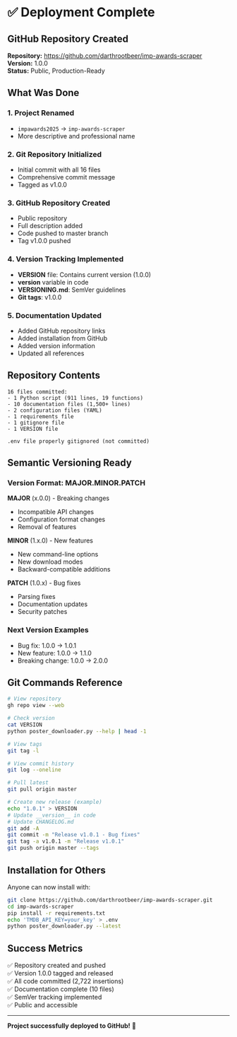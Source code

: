 # ✅ Deployment Complete

## GitHub Repository Created

**Repository:** https://github.com/darthrootbeer/imp-awards-scraper  
**Version:** 1.0.0  
**Status:** Public, Production-Ready

## What Was Done

### 1. Project Renamed
- `impawards2025` → `imp-awards-scraper`
- More descriptive and professional name

### 2. Git Repository Initialized
- Initial commit with all 16 files
- Comprehensive commit message
- Tagged as v1.0.0

### 3. GitHub Repository Created
- Public repository
- Full description added
- Code pushed to master branch
- Tag v1.0.0 pushed

### 4. Version Tracking Implemented
- **VERSION** file: Contains current version (1.0.0)
- **__version__** variable in code
- **VERSIONING.md**: SemVer guidelines
- **Git tags**: v1.0.0

### 5. Documentation Updated
- Added GitHub repository links
- Added installation from GitHub
- Added version information
- Updated all references

## Repository Contents

```
16 files committed:
- 1 Python script (911 lines, 19 functions)
- 10 documentation files (1,500+ lines)
- 2 configuration files (YAML)
- 1 requirements file
- 1 gitignore file
- 1 VERSION file

.env file properly gitignored (not committed)
```

## Semantic Versioning Ready

### Version Format: MAJOR.MINOR.PATCH

**MAJOR** (x.0.0) - Breaking changes
- Incompatible API changes
- Configuration format changes
- Removal of features

**MINOR** (1.x.0) - New features
- New command-line options
- New download modes
- Backward-compatible additions

**PATCH** (1.0.x) - Bug fixes
- Parsing fixes
- Documentation updates
- Security patches

### Next Version Examples

- Bug fix: 1.0.0 → 1.0.1
- New feature: 1.0.0 → 1.1.0
- Breaking change: 1.0.0 → 2.0.0

## Git Commands Reference

```bash
# View repository
gh repo view --web

# Check version
cat VERSION
python poster_downloader.py --help | head -1

# View tags
git tag -l

# View commit history
git log --oneline

# Pull latest
git pull origin master

# Create new release (example)
echo "1.0.1" > VERSION
# Update __version__ in code
# Update CHANGELOG.md
git add -A
git commit -m "Release v1.0.1 - Bug fixes"
git tag -a v1.0.1 -m "Release v1.0.1"
git push origin master --tags
```

## Installation for Others

Anyone can now install with:

```bash
git clone https://github.com/darthrootbeer/imp-awards-scraper.git
cd imp-awards-scraper
pip install -r requirements.txt
echo 'TMDB_API_KEY=your_key' > .env
python poster_downloader.py --latest
```

## Success Metrics

✅ Repository created and pushed  
✅ Version 1.0.0 tagged and released  
✅ All code committed (2,722 insertions)  
✅ Documentation complete (10 files)  
✅ SemVer tracking implemented  
✅ Public and accessible  

---

**Project successfully deployed to GitHub!** 🚀
